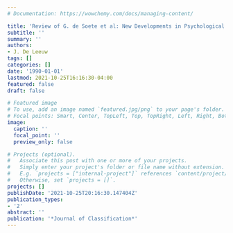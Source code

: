 ```yaml
---
# Documentation: https://wowchemy.com/docs/managing-content/

title: 'Review of G. de Soete et al: New Developments in Psychological Choice Modeling'
subtitle: ''
summary: ''
authors:
- J. De Leeuw
tags: []
categories: []
date: '1990-01-01'
lastmod: 2021-10-25T16:16:30-04:00
featured: false
draft: false

# Featured image
# To use, add an image named `featured.jpg/png` to your page's folder.
# Focal points: Smart, Center, TopLeft, Top, TopRight, Left, Right, BottomLeft, Bottom, BottomRight.
image:
  caption: ''
  focal_point: ''
  preview_only: false

# Projects (optional).
#   Associate this post with one or more of your projects.
#   Simply enter your project's folder or file name without extension.
#   E.g. `projects = ["internal-project"]` references `content/project/deep-learning/index.md`.
#   Otherwise, set `projects = []`.
projects: []
publishDate: '2021-10-25T20:16:30.147404Z'
publication_types:
- '2'
abstract: ''
publication: '*Journal of Classification*'
---
```

